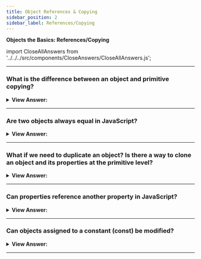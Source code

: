 ```yaml
---
title: Object References & Copying
sidebar_position: 2
sidebar_label: References/Copying
---
```


**Objects the Basics: References/Copying**

import CloseAllAnswers from '../../../src/components/CloseAnswers/CloseAllAnswers.js';

<CloseAllAnswers />

---

### What is the difference between an object and primitive copying?

<details>
  <summary><strong>View Answer:</strong></summary>
  <div>
  <div><strong>Interview Response:</strong> Objects are stored and copied by reference while primitive values are always copied as whole values.
</div><br />
  <div><strong className="codeExample">Code Example:</strong><br /><br />

  <div></div>

```js
// Here we put a copy of the message into the phrase:
let message = 'Hello!';
let phrase = message;

console.log(phrase); // returns 'Hello!'

phrase = 'Goodbye!';
console.log(phrase);
// returns 'Goodbye!', you can't do that with objects

// Copying a reference, but the object itself not duplicated

let user = { name: 'John' };

let admin = user;

admin.name = 'Pete'; // changed by the "admin" reference

alert(user.name); // 'Pete', changes are seen from the "user" reference

// Two objects are equal only if they are the same object.

let a = {};
let b = a; // copy the reference

alert(a == b); // true, both variables reference the same object
alert(a === b); // true
```

  </div>
  </div>
</details>

---

### Are two objects always equal in JavaScript?

<details>
  <summary><strong>View Answer:</strong></summary>
  <div>
  <div><strong>Interview Response:</strong> Two objects are only equal if they are the same object. This can be achieved through object referencing.
</div><br />
  <div><strong className="codeExample">Code Example:</strong><br /><br />

  <div></div>

```js
// Both are equal objects reference the same object literal
let a = {};
let b = a; // copy the reference

alert(a == b); // true, both variables reference the same object
alert(a === b); // true

////////////////////////////

// two independent objects

let a = {};
let b = {};

alert(a == b); // false
```

  </div>
  </div>
</details>

---

### What if we need to duplicate an object? Is there a way to clone an object and its properties at the primitive level?

<details>
  <summary><strong>View Answer:</strong></summary>
  <div>
  <div><strong>Interview Response:</strong> It’s a bit of a process, you need to create a new object and replicate the structure of the existing one by iterating over its properties and copying them at the primitive level. We also can use Object.assign to replace for..in loop for simple cloning.
</div><br />
  <div><strong className="codeExample">Code Example:</strong><br /><br />

  <div></div>

```js
let user = {
  name: 'John',
  age: 30,
};

let clone = {}; // the new empty object

// let's copy all user properties into it
for (let key in user) {
  clone[key] = user[key];
}

// now clone is a fully independent object with the same content
clone.name = 'Pete'; // changed the data in it

alert(user.name); // still John in the original object

////////////////////////////

// We also can use Object.assign to replace for..in loop for simple cloning:

let user = {
  name: 'John',
  age: 30,
};

let clone = Object.assign({}, user);
```

  </div>
  </div>
</details>

---

### Can properties reference another property in JavaScript?

<details>
  <summary><strong>View Answer:</strong></summary>
  <div>
  <div><strong>Interview Response:</strong> Yes, this happens when a property has an object as a value and that object has individual properties. The nested properties are referenced by the parent property.
</div><br />
  <div><strong className="codeExample">Code Example:</strong><br /><br />

  <div></div>

```js
let user = {
  name: 'John',
  // The sizes property references the height and width properties
  sizes: {
    height: 182,
    width: 50,
  },
};

alert(user.sizes.height); // 182
```

:::note

Notably, this means that values of properties are not necessarily primitive.

:::

  </div>
  </div>
</details>

---

### Can objects assigned to a constant (const) be modified?

<details>
  <summary><strong>View Answer:</strong></summary>
  <div>
  <div><strong>Interview Response:</strong> The object itself can be modified, but the declared variable cannot. The reason behind this is the variable is constant, it must always reference the same object, but properties of that object are free to change.
</div><br />
  <div><strong className="codeExample">Code Example:</strong><br /><br />

  <div></div>

```js
const user = {
  name: 'John',
};

user.name = 'Pete'; // (*)

alert(user.name); // Pete
```

  </div>
  </div>
</details>

---
